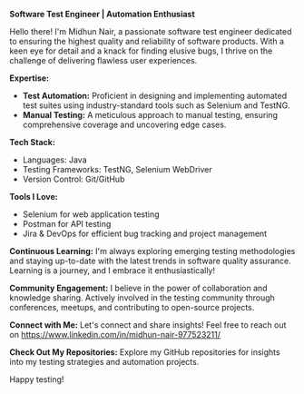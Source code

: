 **Software Test Engineer | Automation Enthusiast**

Hello there! I'm Midhun Nair, a passionate software test engineer dedicated to ensuring the highest quality and reliability of software products. With a keen eye for detail and a knack for finding elusive bugs, I thrive on the challenge of delivering flawless user experiences.

**Expertise:**
- **Test Automation:** Proficient in designing and implementing automated test suites using industry-standard tools such as Selenium and TestNG.
- **Manual Testing:** A meticulous approach to manual testing, ensuring comprehensive coverage and uncovering edge cases.

**Tech Stack:**
- Languages: Java
- Testing Frameworks: TestNG, Selenium WebDriver
- Version Control: Git/GitHub

**Tools I Love:**
- Selenium for web application testing
- Postman for API testing
- Jira & DevOps for efficient bug tracking and project management

**Continuous Learning:**
I'm always exploring emerging testing methodologies and staying up-to-date with the latest trends in software quality assurance. Learning is a journey, and I embrace it enthusiastically!

**Community Engagement:**
I believe in the power of collaboration and knowledge sharing. Actively involved in the testing community through conferences, meetups, and contributing to open-source projects.

**Connect with Me:**
Let's connect and share insights! Feel free to reach out on https://www.linkedin.com/in/midhun-nair-977523211/

**Check Out My Repositories:**
Explore my GitHub repositories for insights into my testing strategies and automation projects.

Happy testing!
